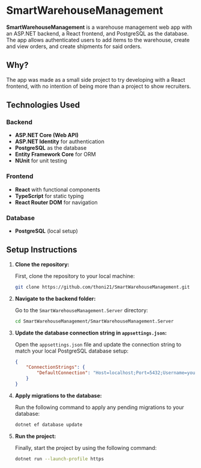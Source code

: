 <h1>SmartWarehouseManagement</h1>
<b>SmartWarehouseManagement</b> is a warehouse management web app with an ASP.NET backend, 
a React frontend, and PostgreSQL as the database. The app allows authenticated users to add items to the warehouse, 
create and view orders, and create shipments for said orders.
<h2>Why?</h2>
The app was made as a small side project to try developing with a React frontend, with no intention of being more than a project to show recruiters.
<h2>Technologies Used</h2>

### Backend
- **ASP.NET Core (Web API)**
- **ASP.NET Identity** for authentication
- **PostgreSQL** as the database
- **Entity Framework Core** for ORM
- **NUnit** for unit testing

### Frontend
- **React** with functional components
- **TypeScript** for static typing
- **React Router DOM** for navigation

### Database
- **PostgreSQL** (local setup)

<h2>Setup Instructions</h2>

1. **Clone the repository:**

   First, clone the repository to your local machine:
   ```bash
   git clone https://github.com/thoni21/SmartWarehouseManagement.git
   ```

2. **Navigate to the backend folder:**

   Go to the `SmartWarehouseManagement.Server` directory:
   ```bash
   cd SmartWarehouseManagement/SmartWarehouseManagement.Server
   ```

3. **Update the database connection string in `appsettings.json`:**

   Open the `appsettings.json` file and update the connection string to match your local PostgreSQL database setup:
   ```json
   {
       "ConnectionStrings": {
           "DefaultConnection": "Host=localhost;Port=5432;Username=your_username;Password=your_password;Database=your_database"
       }
   }
   ```

4. **Apply migrations to the database:**

   Run the following command to apply any pending migrations to your database:
   ```bash
   dotnet ef database update
   ```

5. **Run the project:**

   Finally, start the project by using the following command:
   ```bash
   dotnet run --launch-profile https
   ```

